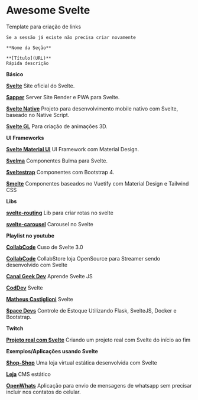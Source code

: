 # Awesome Svelte

Template para criação de links
```
Se a sessão já existe não precisa criar novamente

**Nome da Seção**  

**[Título](URL)**
Rápida descrição

```

**Básico**

**[Svelte](https://svelte.dev/)**
Site oficial do Svelte.

**[Sapper](https://sapper.svelte.dev/)**
Server Site Render e PWA para Svelte.

**[Svelte Native](https://svelte-native.technology/)**
Projeto para desenvolvimento mobile nativo com Svelte, baseado no Native Script.

**[Svelte GL](https://github.com/sveltejs/gl)**
Para criação de animações 3D.

**UI Frameworks**

**[Svelte Material UI](https://sveltematerialui.com/)**
UI Framework com Material Design. 

**[Svelma](https://c0bra.github.io/svelma/)**
Componentes Bulma para Svelte.

**[Sveltestrap](https://bestguy.github.io/sveltestrap/?path=/story/introduction--get-started)**
Componentes com Bootstrap 4.

**[Smelte](https://smelte.netlify.com/)**
Componentes baseados no Vuetify com Material Design e Tailwind CSS

**Libs**  

**[svelte-routing](https://github.com/EmilTholin/svelte-routing)**
Lib para criar rotas no svelte 

**[svelte-carousel](https://github.com/beyonk-adventures/svelte-carousel)**
Carousel no Svelte

**Playlist no youtube**

**[CollabCode](https://www.youtube.com/watch?v=eo1WORTocIk&list=PLirko8T4cEmwGjG12nN15M_LYDBoMsZIm)**
Cuso de Svelte 3.0

**[CollabCode](https://www.youtube.com/watch?v=bqYXroqUxlA&list=PLirko8T4cEmwhs9Mu5z5Ih_BZDNdh-SI0)**
CollabStore loja OpenSource para Streamer sendo desenvolvido com Svelte


**[Canal Geek Dev](https://www.youtube.com/playlist?list=PL8fIRnD1uUSmU16gpVMEfJ_kjobR201vk)**
Aprende Svelte JS

**[CodDev](https://www.youtube.com/playlist?list=PLhW5jRUibMHU7p6LgBId1VlfWRAC_Fud8)**
Svelte

**[Matheus Castiglioni](https://www.youtube.com/watch?v=e9MUb5-_Nno&list=PLt28SuGsHXH3PN2Tgs8oY4fH5tM7hRUfo&index=1)**
Svelte

**[Space Devs](https://www.youtube.com/playlist?list=PLZ8sofC1-EAbzsCJELSQBdiFukV7SraQh)**
Controle de Estoque Utilizando Flask, SvelteJS, Docker e Bootstrap.

**Twitch**  

**[Projeto real com Svelte](twitch.tv/marcobrunobr)**
Criando um projeto real com Svelte do início ao fim

**Exemplos/Aplicações usando Svelte**

**[Shop-Shop](https://github.com/paiva-thiago/shop-shop/)**
Uma loja virtual estática desenvolvida com Svelte

**[Leja](https://github.com/paiva-thiago/leja/)**
CMS estático

**[OpenWhats](https://github.com/paiva-thiago/open-whats)**
Aplicação para envio de mensagens de whatsapp sem precisar incluir nos contatos do celular.


